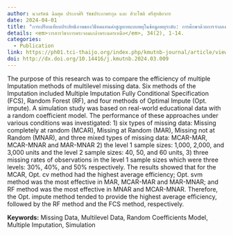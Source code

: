 ```yaml
---
author: นวลรัตน์ ฉิมสุด ประภาศิริ รัชชประภาพรกุล และ สิวะโซติ ศรีสุทธิยากร
date: 2024-04-01
title: "การเปรียบเทียบประสิทธิภาพของวิธีทดแทนค่าสูญหายแบบพหุในข้อมูลพหุระดับ: การศึกษาด้วยการจำลองข้อมูล"
details: <em>วารสารวิชาการพระจอมเกล้าพระนครเหนือ</em>, 34(2), 1-14.
categories:
  - Publication
link: https://ph01.tci-thaijo.org/index.php/kmutnb-journal/article/view/256909/172196
doi: http://dx.doi.org/10.14416/j.kmutnb.2024.03.009
---
```


The purpose of this research was to compare the efficiency of multiple Imputation methods of multilevel missing data. Six methods of the Imputation included Multiple Imputation Fully Conditional Specification (FCS), Random Forest (RF), and four methods of Optimal Impute (Opt. impute). A simulation study was based on real-world educational data with a random coefficient model.  The performance of these approaches under various conditions was investigated: 1) six types of missing data: Missing completely at random (MCAR), Missing at Random (MAR), Missing not at Random (MNAR), and three mixed types of missing data: MCAR-MAR, MCAR-MNAR and MAR-MNAR 2) the level 1 sample sizes: 1,000, 2,000, and 3,000 units and the level 2 sample sizes: 40, 50, and 60 units, 3) three missing rates of observations in the level 1 sample sizes which were three levels: 30%, 40%, and 50% respectively. The results showed that for the MCAR, Opt. cv method had the highest average efficiency; Opt. svm method was the most effective in MAR, MCAR-MAR and MAR-MNAR; and RF method was the most effective in MNAR and MCAR-MNAR. Therefore, the Opt. impute method tended to provide the highest average efficiency, followed by the RF method and the FCS method, respectively.

**Keywords:**  Missing Data, Multilevel Data, Random Coefficients Model, Multiple Imputation, Simulation
